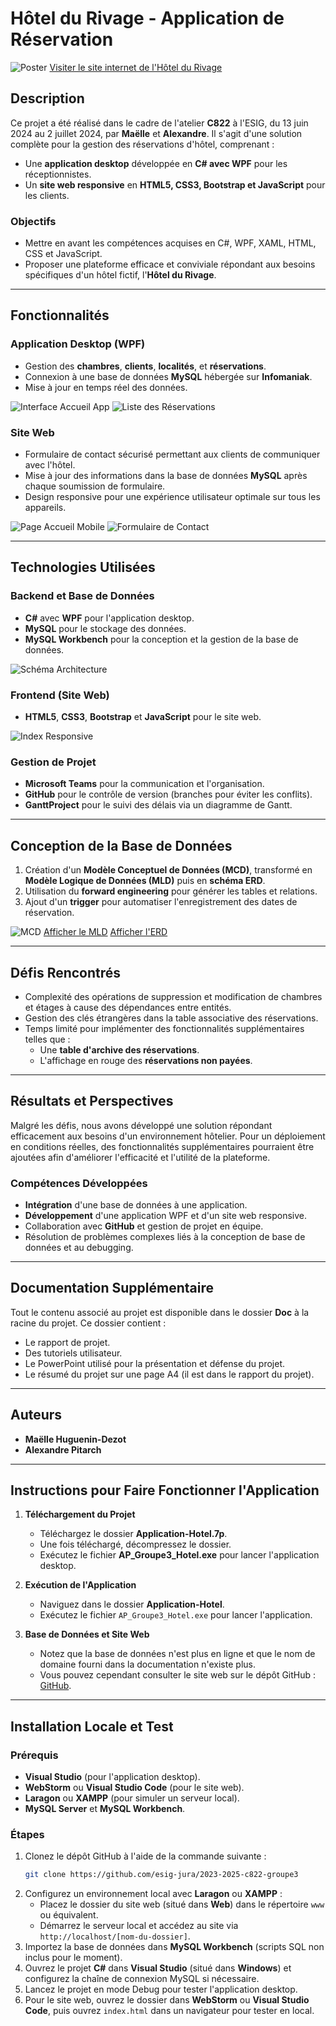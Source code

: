 # Hôtel du Rivage - Application de Réservation

![Poster](Doc/img/Poster-Hotel-MHD-API.png)
[Visiter le site internet de l'Hôtel du Rivage](https://pitarchalexandre.github.io/hotel_du_rivage_site_web/)

## Description

Ce projet a été réalisé dans le cadre de l'atelier **C822** à l'ESIG, du 13 juin 2024 au 2 juillet 2024, par **Maëlle** et **Alexandre**. Il s'agit d'une solution complète pour la gestion des réservations d'hôtel, comprenant :

- Une **application desktop** développée en **C# avec WPF** pour les réceptionnistes.
- Un **site web responsive** en **HTML5, CSS3, Bootstrap et JavaScript** pour les clients.

### Objectifs

- Mettre en avant les compétences acquises en C#, WPF, XAML, HTML, CSS et JavaScript.
- Proposer une plateforme efficace et conviviale répondant aux besoins spécifiques d'un hôtel fictif, l'**Hôtel du Rivage**.

---

## Fonctionnalités

### Application Desktop (WPF)
- Gestion des **chambres**, **clients**, **localités**, et **réservations**.
- Connexion à une base de données **MySQL** hébergée sur **Infomaniak**.
- Mise à jour en temps réel des données.

![Interface Accueil App](Doc/img/interface-accueil-app.png)
![Liste des Réservations](Doc/img/reservationListView.png)

### Site Web
- Formulaire de contact sécurisé permettant aux clients de communiquer avec l'hôtel.
- Mise à jour des informations dans la base de données **MySQL** après chaque soumission de formulaire.
- Design responsive pour une expérience utilisateur optimale sur tous les appareils.

![Page Accueil Mobile](Doc/img/page-accueil-tel.PNG)
![Formulaire de Contact](Doc/img/formulaire.PNG)

---

## Technologies Utilisées

### Backend et Base de Données
- **C#** avec **WPF** pour l'application desktop.
- **MySQL** pour le stockage des données.
- **MySQL Workbench** pour la conception et la gestion de la base de données.

![Schéma Architecture](Doc/img/schema_architecture_du_systeme.png)

### Frontend (Site Web)
- **HTML5**, **CSS3**, **Bootstrap** et **JavaScript** pour le site web.

![Index Responsive](Doc/img/indexhtmlResponsive.PNG)

### Gestion de Projet
- **Microsoft Teams** pour la communication et l'organisation.
- **GitHub** pour le contrôle de version (branches pour éviter les conflits).
- **GanttProject** pour le suivi des délais via un diagramme de Gantt.

---

## Conception de la Base de Données

1. Création d'un **Modèle Conceptuel de Données (MCD)**, transformé en **Modèle Logique de Données (MLD)** puis en **schéma ERD**.
2. Utilisation du **forward engineering** pour générer les tables et relations.
3. Ajout d'un **trigger** pour automatiser l'enregistrement des dates de réservation.

![MCD](Doc/img/MCD-Hotel.PNG)
[Afficher le MLD](Doc/img/MLD-Hotel.PNG)
[Afficher l'ERD](Doc/img/ERD-Hotel.PNG)

---

## Défis Rencontrés

- Complexité des opérations de suppression et modification de chambres et étages à cause des dépendances entre entités.
- Gestion des clés étrangères dans la table associative des réservations.
- Temps limité pour implémenter des fonctionnalités supplémentaires telles que :
  - Une **table d'archive des réservations**.
  - L'affichage en rouge des **réservations non payées**.

---

## Résultats et Perspectives

Malgré les défis, nous avons développé une solution répondant efficacement aux besoins d'un environnement hôtelier. Pour un déploiement en conditions réelles, des fonctionnalités supplémentaires pourraient être ajoutées afin d'améliorer l'efficacité et l'utilité de la plateforme.

### Compétences Développées
- **Intégration** d'une base de données à une application.
- **Développement** d'une application WPF et d'un site web responsive.
- Collaboration avec **GitHub** et gestion de projet en équipe.
- Résolution de problèmes complexes liés à la conception de base de données et au debugging.

---

## Documentation Supplémentaire

Tout le contenu associé au projet est disponible dans le dossier **Doc** à la racine du projet. Ce dossier contient :

- Le rapport de projet.
- Des tutoriels utilisateur.
- Le PowerPoint utilisé pour la présentation et défense du projet.
- Le résumé du projet sur une page A4 (il est dans le rapport du projet).

---

## Auteurs

- **Maëlle Huguenin-Dezot**
- **Alexandre Pitarch**

---

## Instructions pour Faire Fonctionner l'Application

1. **Téléchargement du Projet**
   - Téléchargez le dossier **Application-Hotel.7p**.
   - Une fois téléchargé, décompressez le dossier.
   - Exécutez le fichier **AP_Groupe3_Hotel.exe** pour lancer l'application desktop.

2. **Exécution de l'Application**
   - Naviguez dans le dossier **Application-Hotel**.
   - Exécutez le fichier `AP_Groupe3_Hotel.exe` pour lancer l'application.

3. **Base de Données et Site Web**
   - Notez que la base de données n'est plus en ligne et que le nom de domaine fourni dans la documentation n'existe plus.
   - Vous pouvez cependant consulter le site web sur le dépôt GitHub : [GitHub](https://github.com/esig-jura/2023-2025-c822-groupe3).

---

## Installation Locale et Test

### Prérequis
- **Visual Studio** (pour l'application desktop).
- **WebStorm** ou **Visual Studio Code** (pour le site web).
- **Laragon** ou **XAMPP** (pour simuler un serveur local).
- **MySQL Server** et **MySQL Workbench**.

### Étapes

1. Clonez le dépôt GitHub à l'aide de la commande suivante :
   ```bash
   git clone https://github.com/esig-jura/2023-2025-c822-groupe3
   ```
2. Configurez un environnement local avec **Laragon** ou **XAMPP** :
   - Placez le dossier du site web (situé dans **Web**) dans le répertoire `www` ou équivalent.
   - Démarrez le serveur local et accédez au site via `http://localhost/[nom-du-dossier]`.
3. Importez la base de données dans **MySQL Workbench** (scripts SQL non inclus pour le moment).
4. Ouvrez le projet **C#** dans **Visual Studio** (situé dans **Windows**) et configurez la chaîne de connexion MySQL si nécessaire.
5. Lancez le projet en mode Debug pour tester l'application desktop.
6. Pour le site web, ouvrez le dossier dans **WebStorm** ou **Visual Studio Code**, puis ouvrez `index.html` dans un navigateur pour tester en local.
